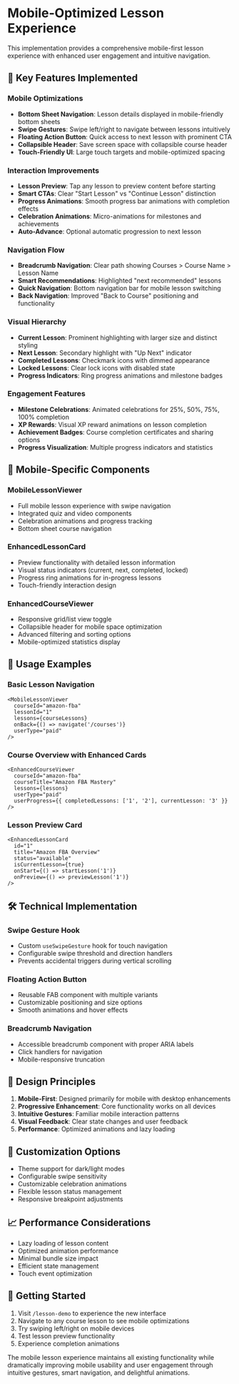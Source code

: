 # Mobile-Optimized Lesson Experience

This implementation provides a comprehensive mobile-first lesson experience with enhanced user engagement and intuitive navigation.

## 🚀 Key Features Implemented

### Mobile Optimizations
- **Bottom Sheet Navigation**: Lesson details displayed in mobile-friendly bottom sheets
- **Swipe Gestures**: Swipe left/right to navigate between lessons intuitively  
- **Floating Action Button**: Quick access to next lesson with prominent CTA
- **Collapsible Header**: Save screen space with collapsible course header
- **Touch-Friendly UI**: Large touch targets and mobile-optimized spacing

### Interaction Improvements
- **Lesson Preview**: Tap any lesson to preview content before starting
- **Smart CTAs**: Clear "Start Lesson" vs "Continue Lesson" distinction
- **Progress Animations**: Smooth progress bar animations with completion effects
- **Celebration Animations**: Micro-animations for milestones and achievements
- **Auto-Advance**: Optional automatic progression to next lesson

### Navigation Flow
- **Breadcrumb Navigation**: Clear path showing Courses > Course Name > Lesson Name
- **Smart Recommendations**: Highlighted "next recommended" lessons
- **Quick Navigation**: Bottom navigation bar for mobile lesson switching
- **Back Navigation**: Improved "Back to Course" positioning and functionality

### Visual Hierarchy
- **Current Lesson**: Prominent highlighting with larger size and distinct styling
- **Next Lesson**: Secondary highlight with "Up Next" indicator
- **Completed Lessons**: Checkmark icons with dimmed appearance
- **Locked Lessons**: Clear lock icons with disabled state
- **Progress Indicators**: Ring progress animations and milestone badges

### Engagement Features
- **Milestone Celebrations**: Animated celebrations for 25%, 50%, 75%, 100% completion
- **XP Rewards**: Visual XP reward animations on lesson completion
- **Achievement Badges**: Course completion certificates and sharing options
- **Progress Visualization**: Multiple progress indicators and statistics

## 📱 Mobile-Specific Components

### MobileLessonViewer
- Full mobile lesson experience with swipe navigation
- Integrated quiz and video components
- Celebration animations and progress tracking
- Bottom sheet course navigation

### EnhancedLessonCard
- Preview functionality with detailed lesson information
- Visual status indicators (current, next, completed, locked)
- Progress ring animations for in-progress lessons
- Touch-friendly interaction design

### EnhancedCourseViewer
- Responsive grid/list view toggle
- Collapsible header for mobile space optimization
- Advanced filtering and sorting options
- Mobile-optimized statistics display

## 🎯 Usage Examples

### Basic Lesson Navigation
```tsx
<MobileLessonViewer
  courseId="amazon-fba"
  lessonId="1"
  lessons={courseLessons}
  onBack={() => navigate('/courses')}
  userType="paid"
/>
```

### Course Overview with Enhanced Cards
```tsx
<EnhancedCourseViewer
  courseId="amazon-fba"
  courseTitle="Amazon FBA Mastery"
  lessons={lessons}
  userType="paid"
  userProgress={{ completedLessons: ['1', '2'], currentLesson: '3' }}
/>
```

### Lesson Preview Card
```tsx
<EnhancedLessonCard
  id="1"
  title="Amazon FBA Overview"
  status="available"
  isCurrentLesson={true}
  onStart={() => startLesson('1')}
  onPreview={() => previewLesson('1')}
/>
```

## 🛠️ Technical Implementation

### Swipe Gesture Hook
- Custom `useSwipeGesture` hook for touch navigation
- Configurable swipe threshold and direction handlers
- Prevents accidental triggers during vertical scrolling

### Floating Action Button
- Reusable FAB component with multiple variants
- Customizable positioning and size options
- Smooth animations and hover effects

### Breadcrumb Navigation
- Accessible breadcrumb component with proper ARIA labels
- Click handlers for navigation
- Mobile-responsive truncation

## 🎨 Design Principles

1. **Mobile-First**: Designed primarily for mobile with desktop enhancements
2. **Progressive Enhancement**: Core functionality works on all devices
3. **Intuitive Gestures**: Familiar mobile interaction patterns
4. **Visual Feedback**: Clear state changes and user feedback
5. **Performance**: Optimized animations and lazy loading

## 🔧 Customization Options

- Theme support for dark/light modes
- Configurable swipe sensitivity
- Customizable celebration animations
- Flexible lesson status management
- Responsive breakpoint adjustments

## 📈 Performance Considerations

- Lazy loading of lesson content
- Optimized animation performance
- Minimal bundle size impact
- Efficient state management
- Touch event optimization

## 🚀 Getting Started

1. Visit `/lesson-demo` to experience the new interface
2. Navigate to any course lesson to see mobile optimizations
3. Try swiping left/right on mobile devices
4. Test lesson preview functionality
5. Experience completion animations

The mobile lesson experience maintains all existing functionality while dramatically improving mobile usability and user engagement through intuitive gestures, smart navigation, and delightful animations.
